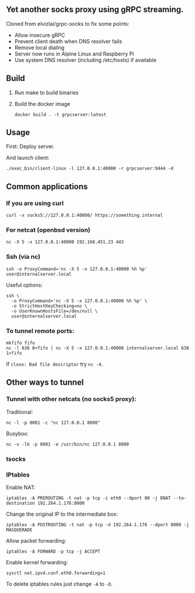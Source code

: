 ## Yet another socks proxy using gRPC streaming.

Cloned from elvizlai/grpc-socks to fix some points:

- Allow insecure gRPC
- Prevent client death when DNS resolver fails
- Remove local dialing
- Server now runs in Alpine Linux and Raspberry Pi
- Use system DNS resolver (including /etc/hosts) if available

## Build

1. Run make to build binaries
1. Build the docker image

       docker build . -t grpcserver:latest

## Usage

First: Deploy server.

And launch client:

    ./exec_bin/client-linux -l 127.0.0.1:40000 -r grpcserver:9444 -d

## Common applications

### If you are using curl

    curl -x socks5://127.0.0.1:40000/ https://something.internal

### For netcat (openbsd version)

    nc -X 5 -x 127.0.0.1:40000 192.168.451.23 443

### Ssh (via nc)

    ssh -o ProxyCommand='nc -X 5 -x 127.0.0.1:40000 %h %p' user@internalserver.local

Useful options:

	ssh \
	  -o ProxyCommand='nc -X 5 -x 127.0.0.1:40000 %h %p' \
	  -o StrictHostKeyChecking=no \
	  -o UserKnownHostsFile=/dev/null \
	  user@internalserver.local

### To tunnel remote ports:

    mkfifo fifo
    nc -l 636 0<fifo | nc -X 5 -x 127.0.0.1:40000 internalserver.local 636 1>fifo

If `close: Bad file descriptor` try `nc -4`.

## Other ways to tunnel

### Tunnel with other netcats (no socks5 proxy):

Traditional:

    nc -l -p 8001 -c "nc 127.0.0.1 8000"

Busybox:

    nc -v -lk -p 8001 -e /usr/bin/nc 127.0.0.1 8000

### tsocks

### IPtables

Enable NAT:

    iptables -A PREROUTING -t nat -p tcp -i eth0 --dport 80 -j DNAT --to-destination 192.264.1.176:8000

Change the original IP to the intermediate box:

    iptables -A POSTROUTING -t nat -p tcp -d 192.264.1.176 --dport 8000 -j MASQUERADE

Allow packet forwarding:

    iptables -A FORWARD -p tcp -j ACCEPT

Enable kernel forwarding:

    sysctl net.ipv4.conf.eth0.forwarding=1

To delete iptables rules just change `-A` to `-D`.










